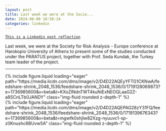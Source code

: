 ```yaml
---
layout: post
title: Last week we were at the Socie...
date: 2024-06-08 18:58:14
categories: linkedin
---
```


[`This is a Linkedin post reflection`](https://www.linkedin.com/feed/update/urn:li:activity:7205281990185594880)

Last week, we were at the Society for Risk Analysis - Europe conference at Harokopio University of Athens to present some of the studies conducted under the PARATUS project, together with Prof. Seda Kundak, the Turkey team leader of the project.

<hr>
<div class="row mt-3">

<div class="col-sm mt-3 mt-md-0">{% include figure.liquid loading="eager" path="https://media.licdn.com/dms/image/v2/D4D22AQEyYFTG1CKNwA/feedshare-shrink_2048_1536/feedshare-shrink_2048_1536/0/1719128069873?e=1736985600&v=beta&t=KXoZlNdnTWT4kuNiExNEOQLaaG2Z-a8SCnLTb0JANDY" class="img-fluid rounded z-depth-1" %}</div>
<div class="col-sm mt-3 mt-md-0">{% include figure.liquid loading="eager" path="https://media.licdn.com/dms/image/v2/D4D22AQEPAG28zY31FQ/feedshare-shrink_2048_1536/feedshare-shrink_2048_1536/0/1719139676343?e=1736985600&v=beta&t=mgwfk0shjIw82Xzg-nyuuvc1-sp-z0Knushc6BUvw5A" class="img-fluid rounded z-depth-1" %}</div>

</div>
